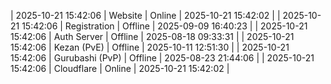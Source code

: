 | 2025-10-21 15:42:06 | Website | Online | 2025-10-21 15:42:02 |
| 2025-10-21 15:42:06 | Registration | Offline | 2025-09-09 16:40:23 |
| 2025-10-21 15:42:06 | Auth Server | Offline | 2025-08-18 09:33:31 |
| 2025-10-21 15:42:06 | Kezan (PvE) | Offline | 2025-10-11 12:51:30 |
| 2025-10-21 15:42:06 | Gurubashi (PvP) | Offline | 2025-08-23 21:44:06 |
| 2025-10-21 15:42:06 | Cloudflare | Online | 2025-10-21 15:42:02 |
